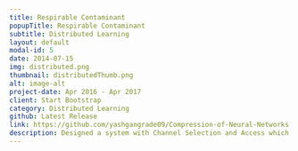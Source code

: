 ```yaml
---
title: Respirable Contaminant
popupTitle: Respirable Contaminant
subtitle: Distributed Learning
layout: default
modal-id: 5
date: 2014-07-15
img: distributed.png
thumbnail: distributedThumb.png
alt: image-alt
project-date: Apr 2016 - Apr 2017
client: Start Bootstrap
category: Distributed Learning
github: Latest Release
link: https://github.com/yashgangrade09/Compression-of-Neural-Networks.git
description: Designed a system with Channel Selection and Access which can effectively adapt to a wide range of traffic load patterns in the primary network. A distributed learning and access policy along with a game theory approach was employed. Implemented in C.
---
```

